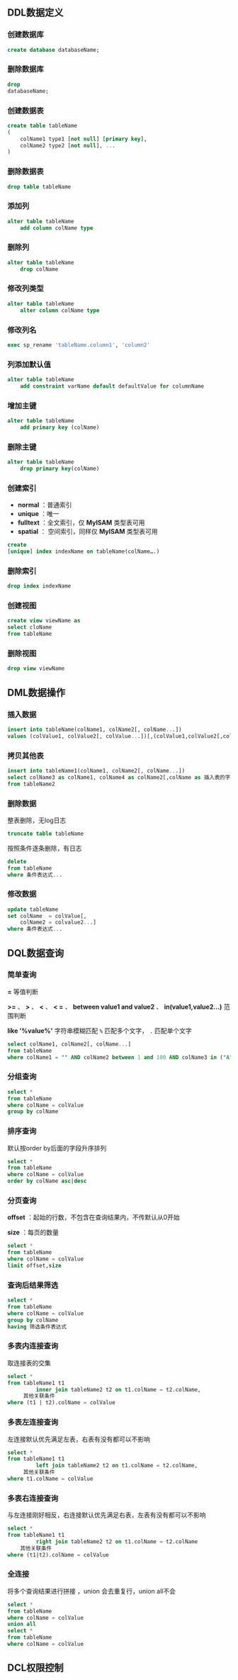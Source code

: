 ## DDL数据定义

### 创建数据库

```sql
create database databaseName;
```

### 删除数据库

```sql
drop
databaseName; 
```

### 创建数据表

```sql
create table tableName
(
    colName1 type1 [not null] [primary key],
    colName2 type2 [not null], ...
)
```

### 删除数据表

```sql
drop table tableName 
```

### 添加列

```sql
alter table tableName
    add column colName type
```

### 删除列

```sql
alter table tableName
    drop colName
```

### 修改列类型

```sql
alter table tableName
    alter column colName type
```

### 修改列名

```sql
exec sp_rename 'tableName.column1', 'column2'
```

### 列添加默认值

```sql
alter table tableName
    add constraint varName default defaultValue for columnName
```

### 增加主键

```sql
alter table tableName
    add primary key (colName)
```

### 删除主键

```sql
alter table tableName
    drop primary key(colName)
```

### 创建索引

- **normal** ：普通索引
- **unique** ：唯一
- **fulltext** ：全文索引，仅 **MyISAM** 类型表可用
- **spatial** ： 空间索引，同样仅 **MyISAM** 类型表可用

```sql
create
[unique] index indexName on tableName(colName….)
```

### 删除索引

```sql
drop index indexName
```

### 创建视图

```sql
create view viewName as
select cloName
from tableName
```

### 删除视图

```sql
drop view viewName
```

## DML数据操作

### 插入数据

```sql
insert into tableName(colName1, colName2[, colName...])
values (colValue1, colValue2[, colValue...])[,(colValue1,colValue2[,colValue...])]
```

### 拷贝其他表

```sql
insert into tableName1(colName1, colName2[, colName...])
select colName3 as colName1, colName4 as colName2[,colName as 插入表的字段名...]
from tableName2
```

### 删除数据

整表删除，无log日志

```sql
truncate table tableName
```

按照条件逐条删除，有日志

```sql
delete
from tableName
where 条件表达式...
```

### 修改数据

```sql
update tableName
set colName  = colValue[,
    colName2 = colvalue2...]
where 条件表达式...
```

## DQL数据查询

### 简单查询

**=** 等值判断

**>=** 、 **>** 、 **<** 、 **< =** 、 **between value1 and value2** 、 **in(value1,value2...)** 范围判断

**like '%value%'** 字符串模糊匹配 `%` 匹配多个文字， `.` 匹配单个文字

```sql
select colName1, colName2[, colName...]
from tableName
where colName1 = "" AND colName2 between 1 and 100 AND colName3 in ("A","B","C")
```

### 分组查询

```sql
select *
from tableName
where colName = colValue
group by colName
```

### 排序查询

默认按order by后面的字段升序排列

```sql
select *
from tableName
where colName = colValue
order by colName asc|desc
```

### 分页查询

**offset** ：起始的行数，不包含在查询结果内，不传默认从0开始

**size** ：每页的数量

```sql
select *
from tableName
where colName = colValue
limit offset,size
```

### 查询后结果筛选

```sql
select *
from tableName
where colName = colValue
group by colName
having 筛选条件表达式
```

### 多表内连接查询

取连接表的交集

```sql
select *
from tableName1 t1
         inner join tableName2 t2 on t1.colName = t2.colName,
     其他关联条件
where (t1 | t2).colName = colValue
```

### 多表左连接查询

左连接默认优先满足左表，右表有没有都可以不影响

```sql
select *
from tableName1 t1
         left join tableName2 t2 on t1.colName = t2.colName,
     其他关联条件
where t1.colName = colValue
```

### 多表右连接查询

与左连接刚好相反，右连接默认优先满足右表，左表有没有都可以不影响

```sql
select *
from tableName1 t1
         right join tableName2 t2 on t1.colName = t2.colName
    其他关联条件
where (t1|t2).colName = colValue
```

### 全连接

将多个查询结果进行拼接 ，union 会去重复行，union all不会

```sql
select *
from tableName
where colName = colValue
union all
select *
from tableName
where colName = colValue
```

## DCL权限控制
